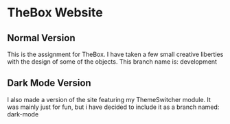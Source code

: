 # TheBox Website

## Normal Version

This is the assignment for TheBox.
I have taken a few small creative liberties with the design of some of the objects.
This branch name is: development

## Dark Mode Version

I also made a version of the site featuring my ThemeSwitcher module.
It was mainly just for fun, but i have decided to include it as a branch named: dark-mode
